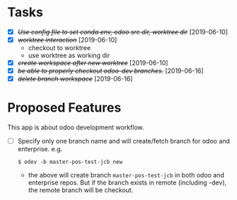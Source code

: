 # Tasks

* [X] ~~*Use config file to set conda env, odoo src dir, worktree dir*~~ [2019-06-10]
* [X] ~~*worktree interaction*~~ [2019-06-10]
    - checkout to worktree
    - use worktree as working dir
* [X] ~~*create workspace after new worktree*~~ [2019-06-10]
* [X] ~~*be able to properly checkout odoo-dev branches.*~~ [2019-06-16]
* [X] ~~*delete branch workspace*~~ [2019-06-16]

# Proposed Features

This app is about odoo development workflow.
* [ ] Specify only one branch name and will create/fetch branch for
odoo and enterprise. e.g.
    ```
    $ odev -b master-pos-test-jcb new
    ```
    - the above will create branch `master-pos-test-jcb` in both odoo and
    enterprise repos. But if the branch exists in remote (including -dev), the
    remote branch will be checkout.
